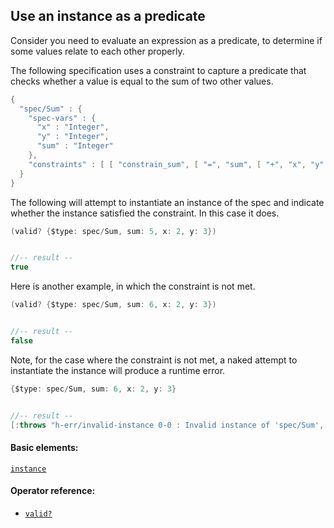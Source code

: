 <!---
  This markdown file was generated. Do not edit.
  -->

## Use an instance as a predicate

Consider you need to evaluate an expression as a predicate, to determine if some values relate to each other properly.

The following specification uses a constraint to capture a predicate that checks whether a value is equal to the sum of two other values.

```java
{
  "spec/Sum" : {
    "spec-vars" : {
      "x" : "Integer",
      "y" : "Integer",
      "sum" : "Integer"
    },
    "constraints" : [ [ "constrain_sum", [ "=", "sum", [ "+", "x", "y" ] ] ] ]
  }
}
```

The following will attempt to instantiate an instance of the spec and indicate whether the instance satisfied the constraint. In this case it does.

```java
(valid? {$type: spec/Sum, sum: 5, x: 2, y: 3})


//-- result --
true
```

Here is another example, in which the constraint is not met.

```java
(valid? {$type: spec/Sum, sum: 6, x: 2, y: 3})


//-- result --
false
```

Note, for the case where the constraint is not met, a naked attempt to instantiate the instance will produce a runtime error.

```java
{$type: spec/Sum, sum: 6, x: 2, y: 3}


//-- result --
[:throws "h-err/invalid-instance 0-0 : Invalid instance of 'spec/Sum', violates constraints constrain_sum"]
```

#### Basic elements:

[`instance`](../jadeite-basic-syntax-reference.md#instance)

#### Operator reference:

* [`valid?`](../jadeite-full-reference.md#valid_Q)


